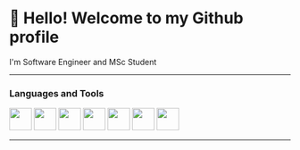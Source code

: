 # 👋 Hello! Welcome to my Github profile

 I'm Software Engineer and MSc Student

<!--

- 🔭 I’m currently working on ...
- 🌱 I’m currently learning ...
- 👯 I’m looking to collaborate on ...
- 🤔 I’m looking for help with ...
- 💬 Ask me about ...
- 📫 How to reach me: ...
- 😄 Pronouns: ...
- ⚡ Fun fact: ...
-->

--- 

### Languages and Tools

<div>
          <img src="https://cdn.jsdelivr.net/gh/devicons/devicon/icons/arduino/arduino-original-wordmark.svg" width="40" height="40" />
          <img src="https://cdn.jsdelivr.net/gh/devicons/devicon/icons/c/c-original.svg" width="40" height="40" />
          <img src="https://cdn.jsdelivr.net/gh/devicons/devicon/icons/dart/dart-original.svg" width="40" height="40" />
          <img src="https://cdn.jsdelivr.net/gh/devicons/devicon/icons/flutter/flutter-original.svg" width="40" height="40" />
          <img src="https://cdn.jsdelivr.net/gh/devicons/devicon/icons/python/python-original-wordmark.svg" width="40" height="40" />
          <img src="https://cdn.jsdelivr.net/gh/devicons/devicon/icons/microsoftsqlserver/microsoftsqlserver-plain-wordmark.svg" width="40" height="40" />
          <img src="https://cdn.jsdelivr.net/gh/devicons/devicon/icons/vscode/vscode-original-wordmark.svg" width="40" height="40" />
</div>

---
<!--
<div>
          ![Snake animation](https://github.com/cleitonputtlitz/cleitonputtlitz/blob/output/github-contribution-grid-snake.svg)
</div>
-->
